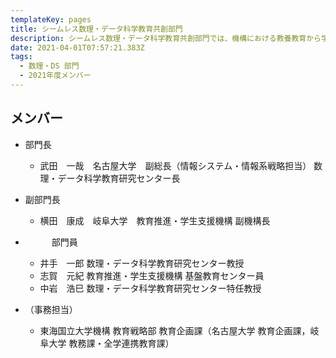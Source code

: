 ```yaml
---
templateKey: pages
title: シームレス数理・データ科学教育共創部門
description: シームレス数理・データ科学教育共創部門では、機構における教養教育から学部専門教育、大学院教育までシームレスな数理・データ科学教育を推進します．また、両大学が連係した大学院・社会人を対象としたデータサイエンティスト育成事業を実施します。
date: 2021-04-01T07:57:21.383Z
tags:
  - 数理・DS 部⾨
  - 2021年度メンバー
---
```

## メンバー

* 部門長

  * 武田　一哉　名古屋大学　副総長（情報システム・情報系戦略担当） 数理・データ科学教育研究センター長
* 副部門長

  * 横田　康成　岐阜大学　教育推進・学生支援機構 副機構長
* 　　　部門員

  * 井手　一郎	数理・データ科学教育研究センター教授
  * 志賀　元紀	教育推進・学生支援機構 基盤教育センター員
  * 中岩　浩巳	数理・データ科学教育研究センター特任教授		
* （事務担当）

  * 東海国立大学機構 教育戦略部 教育企画課（名古屋大学 教育企画課，岐阜大学 教務課・全学連携教育課）